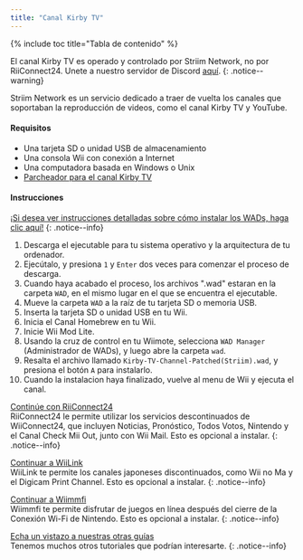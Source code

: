 ```yaml
---
title: "Canal Kirby TV"
---
```


{% include toc title="Tabla de contenido" %}

El canal Kirby TV es operado y controlado por Striim Network, no por RiiConnect24. Unete a nuestro servidor de Discord [aquí](https://discord.gg/seCnzxnE75).
{: .notice--warning}

Striim Network es un servicio dedicado a traer de vuelta los canales que soportaban la reproducción de videos, como el canal Kirby TV y YouTube.

#### Requisitos

* Una tarjeta SD o unidad USB de almacenamiento
* Una consola Wii con conexión a Internet
* Una computadora basada en Windows o Unix
* [Parcheador para el canal Kirby TV](https://github.com/StriimNetwork/Kirby-TV-Channel-Patcher/releases)

#### Instrucciones

[¡Si desea ver instrucciones detalladas sobre cómo instalar los WADs, haga clic aquí!](wiimodlite)
{: .notice--info}

1. Descarga el ejecutable para tu sistema operativo y la arquitectura de tu ordenador.
2. Ejecútalo, y presiona `1` y `Enter` dos veces para comenzar el proceso de descarga.
3. Cuando haya acabado el proceso, los archivos ".wad" estaran en la carpeta `WAD`, en el mismo lugar en el que se encuentra el ejecutable.
4. Mueve la carpeta `WAD` a la raíz de tu tarjeta SD o memoria USB.
5. Inserta la tarjeta SD o unidad USB en tu Wii.
6. Inicia el Canal Homebrew en tu Wii.
7. Inicie Wii Mod Lite.
8. Usando la cruz de control en tu Wiimote, selecciona `WAD Manager` (Administrador de WADs), y luego abre la carpeta `wad`.
9. Resalta el archivo llamado `Kirby-TV-Channel-Patched(Striim).wad`, y presiona el botón `A` para instalarlo.
10. Cuando la instalacion haya finalizado, vuelve al menu de Wii y ejecuta el canal.



[ Continúe con RiiConnect24 ](riiconnect24) <br> RiiConnect24 le permite utilizar los servicios descontinuados de WiiConnect24, que incluyen Noticias, Pronóstico, Todos Votos, Nintendo y el Canal Check Mii Out, junto con Wii Mail. Esto es opcional a instalar.
{: .notice--info}

[Continuar a WiiLink](wiilink)<br> WiiLink te permite los canales japoneses discontinuados, como Wii no Ma y el Digicam Print Channel. Esto es opcional a instalar.
{: .notice--info}

[Continuar a Wiimmfi](wiimmfi)<br> Wiimmfi te permite disfrutar de juegos en línea después del cierre de la Conexión Wi-Fi de Nintendo. Esto es opcional a instalar.
{: .notice--info}

[Echa un vistazo a nuestras otras guías](site-navigation)<br> Tenemos muchos otros tutoriales que podrían interesarte.
{: .notice--info}


